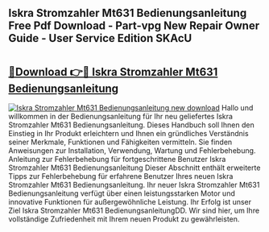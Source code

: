 ## Iskra Stromzahler Mt631 Bedienungsanleitung Free Pdf Download - Part-vpg New Repair Owner Guide - User Service Edition SKAcU

# <h2><a href="http://df50s4f.blite.top/?on=Iskra+Stromzahler+Mt631+Bedienungsanleitung">🔗Download 👉🔴 Iskra Stromzahler Mt631 Bedienungsanleitung</a></h2>

[![Iskra Stromzahler Mt631 Bedienungsanleitung new download](https://i.imgur.com/lujVjoI.png)](http://df50s4f.blite.top/?on=Iskra+Stromzahler+Mt631+Bedienungsanleitung)
Hallo und willkommen in der Bedienungsanleitung für Ihr neu geliefertes Iskra Stromzahler Mt631 Bedienungsanleitung. Dieses Handbuch soll Ihnen den Einstieg in Ihr Produkt erleichtern und Ihnen ein gründliches Verständnis seiner Merkmale, Funktionen und Fähigkeiten vermitteln. Sie finden Anweisungen zur Installation, Verwendung, Wartung und Fehlerbehebung. Anleitung zur Fehlerbehebung für fortgeschrittene Benutzer Iskra Stromzahler Mt631 Bedienungsanleitung Dieser Abschnitt enthält erweiterte Tipps zur Fehlerbehebung für erfahrene Benutzer Ihres neuen Iskra Stromzahler Mt631 Bedienungsanleitung. Ihr neuer Iskra Stromzahler Mt631 Bedienungsanleitung verfügt über einen leistungsstarken Motor und innovative Funktionen für außergewöhnliche Leistung. Ihr Erfolg ist unser Ziel Iskra Stromzahler Mt631 BedienungsanleitungDD. Wir sind hier, um Ihre vollständige Zufriedenheit mit Ihrem neuen Produkt zu gewährleisten.
